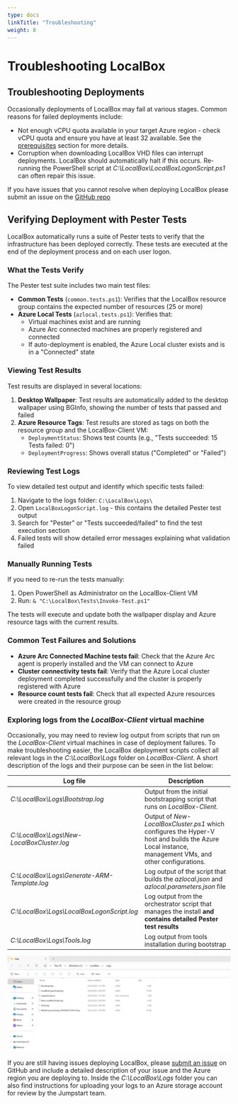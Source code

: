 ```yaml
---
type: docs
linkTitle: "Troubleshooting"
weight: 8
---
```

# Troubleshooting LocalBox

## Troubleshooting Deployments

Occasionally deployments of LocalBox may fail at various stages. Common reasons for failed deployments include:

- Not enough vCPU quota available in your target Azure region - check vCPU quota and ensure you have at least 32 available. See the [prerequisites](../getting_started/#prerequisites) section for more details.
- Corruption when downloading LocalBox VHD files can interrupt deployments. LocalBox should automatically halt if this occurs. Re-running the PowerShell script at _C:\LocalBox\LocalBoxLogonScript.ps1_ can often repair this issue.

If you have issues that you cannot resolve when deploying LocalBox please submit an issue on the [GitHub repo](https://github.com/microsoft/azure_arc/issues)

## Verifying Deployment with Pester Tests

LocalBox automatically runs a suite of Pester tests to verify that the infrastructure has been deployed correctly. These tests are executed at the end of the deployment process and on each user logon.

### What the Tests Verify

The Pester test suite includes two main test files:

- **Common Tests** (`common.tests.ps1`): Verifies that the LocalBox resource group contains the expected number of resources (25 or more)
- **Azure Local Tests** (`azlocal.tests.ps1`): Verifies that:
  - Virtual machines exist and are running
  - Azure Arc connected machines are properly registered and connected
  - If auto-deployment is enabled, the Azure Local cluster exists and is in a "Connected" state

### Viewing Test Results

Test results are displayed in several locations:

1. **Desktop Wallpaper**: Test results are automatically added to the desktop wallpaper using BGInfo, showing the number of tests that passed and failed
2. **Azure Resource Tags**: Test results are stored as tags on both the resource group and the LocalBox-Client VM:
   - `DeploymentStatus`: Shows test counts (e.g., "Tests succeeded: 15 Tests failed: 0")
   - `DeploymentProgress`: Shows overall status ("Completed" or "Failed")

### Reviewing Test Logs

To view detailed test output and identify which specific tests failed:

1. Navigate to the logs folder: `C:\LocalBox\Logs\`
2. Open `LocalBoxLogonScript.log` - this contains the detailed Pester test output
3. Search for "Pester" or "Tests succeeded/failed" to find the test execution section
4. Failed tests will show detailed error messages explaining what validation failed

### Manually Running Tests

If you need to re-run the tests manually:

1. Open PowerShell as Administrator on the LocalBox-Client VM
2. Run: `& "C:\LocalBox\Tests\Invoke-Test.ps1"`

The tests will execute and update both the wallpaper display and Azure resource tags with the current results.

### Common Test Failures and Solutions

- **Azure Arc Connected Machine tests fail**: Check that the Azure Arc agent is properly installed and the VM can connect to Azure
- **Cluster connectivity tests fail**: Verify that the Azure Local cluster deployment completed successfully and the cluster is properly registered with Azure
- **Resource count tests fail**: Check that all expected Azure resources were created in the resource group

### Exploring logs from the _LocalBox-Client_ virtual machine

Occasionally, you may need to review log output from scripts that run on the _LocalBox-Client_ virtual machines in case of deployment failures. To make troubleshooting easier, the LocalBox deployment scripts collect all relevant logs in the _C:\LocalBox\Logs_ folder on _LocalBox-Client_. A short description of the logs and their purpose can be seen in the list below:

| Log file                                      | Description                                                                                                                               |
| --------------------------------------------- | ----------------------------------------------------------------------------------------------------------------------------------------- |
| _C:\LocalBox\Logs\Bootstrap.log_              | Output from the initial bootstrapping script that runs on _LocalBox-Client_.                                                              |
| _C:\LocalBox\Logs\New-LocalBoxCluster.log_    | Output of _New-LocalBoxCluster.ps1_ which configures the Hyper-V host and builds the Azure Local instance, management VMs, and other configurations. |
| _C:\LocalBox\Logs\Generate-ARM-Template.log_  | Log output of the script that builds the _azlocal.json_ and _azlocal.parameters.json_ file                                                        |
| _C:\LocalBox\Logs\LocalBoxLogonScript.log_    | Log output from the orchestrator script that manages the install **and contains detailed Pester test results**                          |
| _C:\LocalBox\Logs\Tools.log_                  | Log output from tools installation during bootstrap                                                                                       |

  ![Screenshot showing LocalBox logs folder on LocalBox-Client](./troubleshoot_logs.png)

If you are still having issues deploying LocalBox, please [submit an issue](https://aka.ms/JumpstartIssue) on GitHub and include a detailed description of your issue and the Azure region you are deploying to. Inside the _C:\LocalBox\Logs_ folder you can also find instructions for uploading your logs to an Azure storage account for review by the Jumpstart team.
